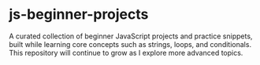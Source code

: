 # js-beginner-projects
A curated collection of beginner JavaScript projects and practice snippets, built while learning core concepts such as strings, loops, and conditionals. This repository will continue to grow as I explore more advanced topics.

